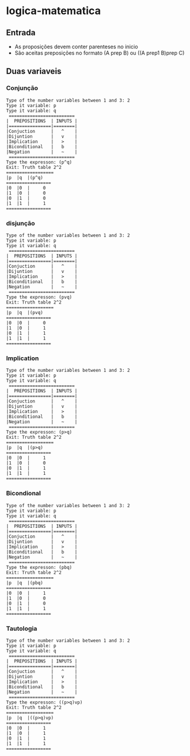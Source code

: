 # logica-matematica

## Entrada
 - As proposições devem conter parenteses no inicio
 - São aceitas preposições no formato (A prep B) ou ((A prep1 B)prep C)

## Duas variaveis 
### Conjunção
    Type of the number variables between 1 and 3: 2
    Type it variable: p
    Type it variable: q
     =========================
    |  PREPOSITIONS  | INPUTS |
    |================|========|
    |Conjuction      |   ^    |
    |Dijuntion       |   v    |
    |Implication     |   >    |
    |Biconditional   |   b    |
    |Negation        |   ~    |
     ========================= 
    Type the expresson: (p^q)  
    Exit: Truth table 2^2
    ==================   
    |p  |q  |(p^q)      
    =================    
    |0  |0  |     0      
    |1  |0  |     0      
    |0  |1  |     0      
    |1  |1  |     1      
    =================    
  ### disjunção
   
    Type of the number variables between 1 and 3: 2
    Type it variable: p
    Type it variable: q
     =========================
    |  PREPOSITIONS  | INPUTS |
    |================|========|
    |Conjuction      |   ^    |
    |Dijuntion       |   v    |
    |Implication     |   >    |
    |Biconditional   |   b    |
    |Negation        |   ~    |
     ========================= 
    Type the expresson: (pvq)  
    Exit: Truth table 2^2
    ==================   
    |p  |q  |(pvq)      
    =================    
    |0  |0  |     0      
    |1  |0  |     1      
    |0  |1  |     1      
    |1  |1  |     1      
    =================    
  ### Implication
  
    Type of the number variables between 1 and 3: 2
    Type it variable: p
    Type it variable: q
     =========================
    |  PREPOSITIONS  | INPUTS |
    |================|========|
    |Conjuction      |   ^    |
    |Dijuntion       |   v    |
    |Implication     |   >    |
    |Biconditional   |   b    |
    |Negation        |   ~    |
     ========================= 
    Type the expresson: (p>q)
    Exit: Truth table 2^2
    ==================
    |p  |q  |(p>q)
    =================
    |0  |0  |     1
    |1  |0  |     0
    |0  |1  |     1
    |1  |1  |     1
    =================
    
   ### Bicondional
   
    Type of the number variables between 1 and 3: 2
    Type it variable: p
    Type it variable: q
     =========================
    |  PREPOSITIONS  | INPUTS |
    |================|========|
    |Conjuction      |   ^    |
    |Dijuntion       |   v    |
    |Implication     |   >    |
    |Biconditional   |   b    |
    |Negation        |   ~    |
     ========================= 
    Type the expresson: (pbq)
    Exit: Truth table 2^2
    ==================
    |p  |q  |(pbq)
    =================
    |0  |0  |     1
    |1  |0  |     0
    |0  |1  |     0
    |1  |1  |     1
    =================
### Tautologia 

    Type of the number variables between 1 and 3: 2
    Type it variable: p
    Type it variable: q
     =========================
    |  PREPOSITIONS  | INPUTS |
    |================|========|
    |Conjuction      |   ^    |
    |Dijuntion       |   v    |
    |Implication     |   >    |
    |Biconditional   |   b    |
    |Negation        |   ~    |
     ========================= 
    Type the expresson: ((p>q)vp)
    Exit: Truth table 2^2
    ==================
    |p  |q  |((p>q)vp)
    =================
    |0  |0  |     1
    |1  |0  |     1
    |0  |1  |     1
    |1  |1  |     1
    =================
